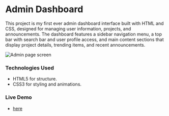 # Admin Dashboard
This project is my first ever admin dashboard interface built with HTML and CSS, designed for managing user information, projects, and announcements. The dashboard features a sidebar navigation menu, a top bar with search bar and user profile access, and main content sections that display project details, trending items, and recent announcements.

![Admin page screen](https://github.com/user-attachments/assets/00e24464-5931-406d-b36c-d6238660d570)


### Technologies Used
+ HTML5 for structure.
+ CSS3 for styling and animations.

### Live Demo
+ [here](https://barphantom.github.io/Admin-Dashboard/)
